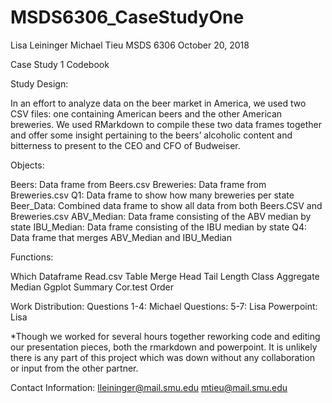# MSDS6306_CaseStudyOne
Lisa Leininger
Michael Tieu
MSDS 6306
October 20, 2018

Case Study 1 Codebook


Study Design:

In an effort to analyze data on the beer market in America, we used two CSV files: one containing American beers and the other American breweries. We used RMarkdown to compile these two data frames together and offer some insight pertaining to the beers’ alcoholic content and bitterness to present to the CEO and CFO of Budweiser.


Objects:

Beers: Data frame from Beers.csv
Breweries: Data frame from Breweries.csv
Q1: Data frame to show how many breweries per state
Beer_Data: Combined data frame to show all data from both Beers.CSV and Breweries.csv
ABV_Median: Data frame consisting of the ABV median by state
IBU_Median: Data frame consisting of the IBU median by state
Q4: Data frame that merges ABV_Median and IBU_Median


Functions:

Which
Dataframe
Read.csv
Table
Merge
Head
Tail
Length
Class
Aggregate
Median
Ggplot
Summary
Cor.test
Order

Work Distribution:
Questions 1-4: Michael
Questions: 5-7: Lisa
Powerpoint: Lisa

*Though we worked for several hours together reworking code and editing our presentation pieces, both the rmarkdown and powerpoint. It is unlikely there is any part of this project which was down without any collaboration or input from the other partner.

Contact Information:
lleininger@mail.smu.edu
mtieu@mail.smu.edu

